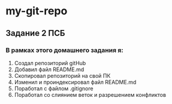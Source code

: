 # my-git-repo

## Задание 2 ПСБ

### В рамках этого домашнего задания я:
1. Создал репозиторий gitHub
2. Добавил файл README.md
3. Скопировал репозиторий на свой ПК
4. Изменил и проиндексировал файл README.md
5. Поработал с файлом .gitignore
6. Поработал со слиянием веток и разрешением конфликтов
